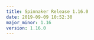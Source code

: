 ```yaml
---
title: Spinnaker Release 1.16.0
date: 2019-09-09 10:52:30
major_minor: 1.16
version: 1.16.0
---
```


<script src="https://gist.github.com/spinnaker-release/30e40f6278a7c1a1450c179a9a4bb92e.js"/>
